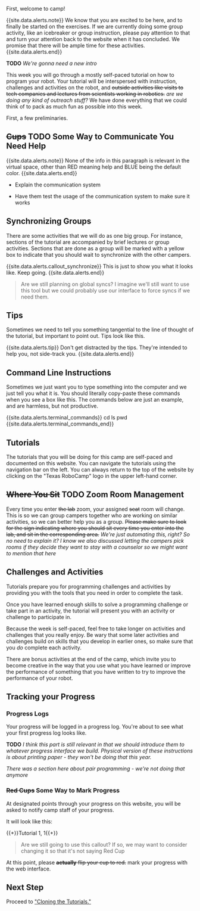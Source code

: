 First, welcome to camp!


{{site.data.alerts.note}}
We know that you are excited to be here, and to finally be started on the exercises. If we are currently doing some group activity, like an icebreaker or group instruction, please pay attention to that and turn your attention back to the website when it has concluded. We promise that there will be ample time for these activities.
{{site.data.alerts.end}}


**TODO** *We're gonna need a new intro*


This week you will go through a mostly self-paced tutorial on how to program your robot. Your tutorial will be interspersed with instruction, challenges and activities on the robot, and ~~outside activities like visits to tech companies and lectures from scientists working in robotics.~~ *are we doing any kind of outreach stuff?* We have done everything that we could think of to pack as much fun as possible into this week.

First, a few preliminaries.

## ~~Cups~~ **TODO** Some Way to Communicate You Need Help

{{site.data.alerts.note}}
None of the info in this paragraph is relevant in the virtual space, other than RED meaning help and BLUE being the default color.
{{site.data.alerts.end}}

- Explain the communication system

- Have them test the usage of the communication system to make sure it works

## Synchronizing Groups

There are some activities that we will do as one big group. For instance, sections of the tutorial are accompanied by brief lectures or group activities. Sections that are done as a group will be marked with a yellow box to indicate that you should wait to synchronize with the other campers.

{{site.data.alerts.callout_synchronize}}
This is just to show you what it looks like. Keep going.
{{site.data.alerts.end}}

> Are we still planning on global syncs? I imagine we'll still want to use this tool but we could probably use our interface to force syncs if we need them.

## Tips

Sometimes we need to tell you something tangential to the line of thought of the tutorial, but important to point out. Tips look like this.

{{site.data.alerts.tip}}
Don't get distracted by the tips. They're intended to help you, not side-track you.
{{site.data.alerts.end}}

## Command Line Instructions

Sometimes we just want you to type something into the computer and we just tell you what it is. You should literally copy-paste these commands when you see a box like this. The commands below are just an example, and are harmless, but not productive.

{{site.data.alerts.terminal_commands}}
cd
ls
pwd
{{site.data.alerts.terminal_commands_end}}

## Tutorials

The tutorials that you will be doing for this camp are self-paced and documented on this website. You can navigate the tutorials using the navigation bar on the left. You can always return to the top of the website by clicking on the "Texas RoboCamp" logo in the upper left-hand corner.

## ~~Where You Sit~~ **TODO** Zoom Room Management

Every time you enter ~~the lab~~ zoom, your assigned ~~seat~~ room will change. This is so we can group campers together who are working on similar activities, so we can better help you as a group. ~~Please make sure to look for the sign indicating where you should sit every time you enter into the lab, and sit in the corresponding area.~~ *We're just automating this, right? So no need to explain it? I know we also discussed letting the campers pick rooms if they decide they want to stay with a counselor so we might want to mention that here*

## Challenges and Activities

Tutorials prepare you for programming challenges and activities by providing you with the tools that you need in order to complete the task.

Once you have learned enough skills to solve a programming challenge or take part in an activity, the tutorial will present you with an activity or challenge to participate in.

Because the week is self-paced, feel free to take longer on activities and challenges that you really enjoy. Be wary that some later activities and challenges build on skills that you develop in earlier ones, so make sure that you *do* complete each activity.

There are bonus activities at the end of the camp, which invite you to become creative in the way that you use what you have learned or improve the performance of something that you have written to try to improve the performance of your robot.

## Tracking your Progress

### Progress Logs

Your progress will be logged in a progress log. You're about to see what your first progress log looks like.

**TODO** *I think this part is still relevant in that we should introduce them to whatever progress interface we build. Physical version of these instructions is about printing paper - they won't be doing that this year.*

*There was a section here about pair programming - we're not doing that anymore*

### ~~Red Cups~~ Some Way to Mark Progress

At designated points through your progress on this website, you will be asked to notify camp staff of your progress.

It will look like this:

{{+}}Tutorial 1, 1{{+}}

> Are we still going to use this callout? If so, we may want to consider changing it so that it's not saying Red Cup

At this point, please ~~**actually** flip your cup to red.~~ mark your progress with the web interface. 

## Next Step

Proceed to ["Cloning the Tutorials."](/cloning.html)
